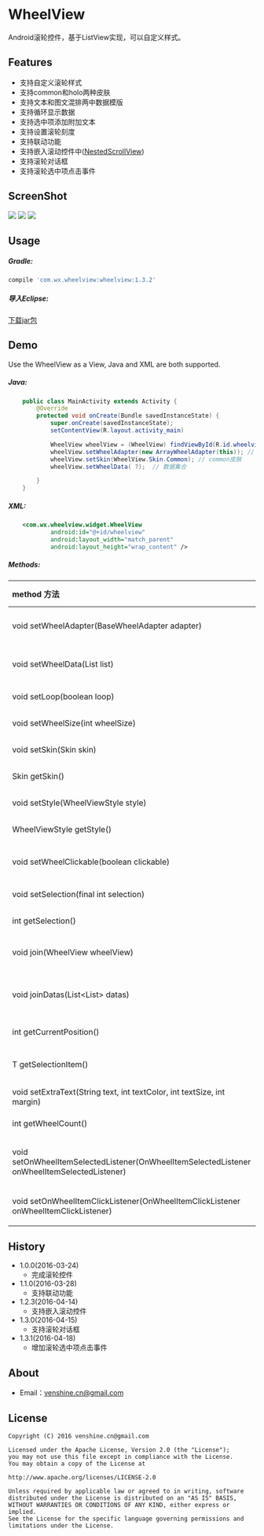 # WheelView
Android滚轮控件，基于ListView实现，可以自定义样式。

Features
--
* 支持自定义滚轮样式
* 支持common和holo两种皮肤
* 支持文本和图文混排两中数据模版
* 支持循环显示数据
* 支持选中项添加附加文本
* 支持设置滚轮刻度
* 支持联动功能
* 支持嵌入滚动控件中([NestedScrollView](https://github.com/venshine/WheelView/blob/master/wheelview/src/main/java/com/wx/wheelview/widget/NestedScrollView.java))
* 支持滚轮对话框
* 支持滚轮选中项点击事件

ScreenShot
--
![](https://github.com/venshine/WheelView/blob/master/screenshot/screenshot.gif)
![](https://github.com/venshine/WheelView/blob/master/screenshot/screenshot1.png)
![](https://github.com/venshine/WheelView/blob/master/screenshot/screenshot2.png)

Usage
--
##### Gradle:
```groovy
compile 'com.wx.wheelview:wheelview:1.3.2'
```

##### 导入Eclipse:
[下载jar包](https://github.com/ifwx/WheelView/blob/master/wheelview/wheelview_1.3.2.jar)

Demo
--
Use the WheelView as a View, Java and XML are both supported.

##### Java:
```Java
    public class MainActivity extends Activity {
        @Override
        protected void onCreate(Bundle savedInstanceState) {
            super.onCreate(savedInstanceState);
            setContentView(R.layout.activity_main)

            WheelView wheelView = (WheelView) findViewById(R.id.wheelview);
            wheelView.setWheelAdapter(new ArrayWheelAdapter(this)); // 文本数据源
            wheelView.setSkin(WheelView.Skin.Common); // common皮肤
            wheelView.setWheelData( ?);  // 数据集合

        }
    }
```

##### XML:
```xml
    <com.wx.wheelview.widget.WheelView
            android:id="@+id/wheelview"
            android:layout_width="match_parent"
            android:layout_height="wrap_content" />
```

##### Methods:
| method 方法          | description 描述 |
|:---				 |:---|
| void setWheelAdapter(BaseWheelAdapter<T> adapter)  	     | 设置滚轮数据源适配器（required） |
| void setWheelData(List<T> list)  	     | 设置滚轮数据（required） |
| void setLoop(boolean loop)  	     | 设置滚轮是否循环滚动 |
| void setWheelSize(int wheelSize) 	     | 设置滚轮个数 |
| void setSkin(Skin skin) 	     | 设置皮肤风格 |
| Skin getSkin()  	     | 获得皮肤风格 |
| void setStyle(WheelViewStyle style)  	     | 设置滚轮样式 |
| WheelViewStyle getStyle()  	     | 获得滚轮样式 |
| void setWheelClickable(boolean clickable)  	     | 设置滚轮选中项是否可点击 |
| void setSelection(final int selection) 	     | 设置滚轮位置 |
| int getSelection() 	     | 获取滚轮位置 |
| void join(WheelView wheelView)  	     | 连接副WheelView（联动设置） |
| void joinDatas(List<List<T>> datas)	     | 副WheelView数据（联动设置） |
| int getCurrentPosition()  	     | 获取当前滚轮位置 |
| T getSelectionItem()  	     | 获取当前滚轮位置的数据 |
| void setExtraText(String text, int textColor, int textSize, int margin)     	     | 设置选中行附加文本 |
| int getWheelCount() 	     | 获得滚轮数据总数 |
| void setOnWheelItemSelectedListener(OnWheelItemSelectedListener<T> onWheelItemSelectedListener)  	     | 设置滚轮滑动停止时事件，监听滚轮选中项 |
| void setOnWheelItemClickListener(OnWheelItemClickListener<T> onWheelItemClickListener) 	     | 设置滚轮选中项点击事件 |

History
--
* 1.0.0(2016-03-24)
    - 完成滚轮控件
* 1.1.0(2016-03-28)
    - 支持联动功能
* 1.2.3(2016-04-14)
    - 支持嵌入滚动控件
* 1.3.0(2016-04-15)
    - 支持滚轮对话框
* 1.3.1(2016-04-18)
    - 增加滚轮选中项点击事件

About
--
* Email：venshine.cn@gmail.com

License
--
    Copyright (C) 2016 venshine.cn@gmail.com

    Licensed under the Apache License, Version 2.0 (the "License");
    you may not use this file except in compliance with the License.
    You may obtain a copy of the License at
    
    http://www.apache.org/licenses/LICENSE-2.0
    
    Unless required by applicable law or agreed to in writing, software
    distributed under the License is distributed on an "AS IS" BASIS,
    WITHOUT WARRANTIES OR CONDITIONS OF ANY KIND, either express or implied.
    See the License for the specific language governing permissions and
    limitations under the License.

